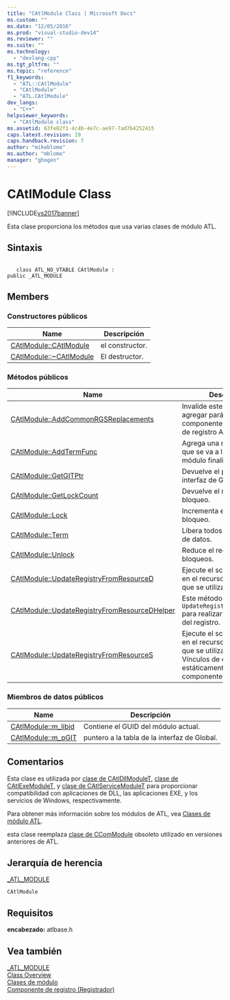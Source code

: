 ```yaml
---
title: "CAtlModule Class | Microsoft Docs"
ms.custom: ""
ms.date: "12/05/2016"
ms.prod: "visual-studio-dev14"
ms.reviewer: ""
ms.suite: ""
ms.technology: 
  - "devlang-cpp"
ms.tgt_pltfrm: ""
ms.topic: "reference"
f1_keywords: 
  - "ATL::CAtlModule"
  - "CAtlModule"
  - "ATL.CAtlModule"
dev_langs: 
  - "C++"
helpviewer_keywords: 
  - "CAtlModule class"
ms.assetid: 63fe02f1-4c4b-4e7c-ae97-7ad7b4252415
caps.latest.revision: 19
caps.handback.revision: 7
author: "mikeblome"
ms.author: "mblome"
manager: "ghogen"
---
```

# CAtlModule Class
[!INCLUDE[vs2017banner](../../assembler/inline/includes/vs2017banner.md)]

Esta clase proporciona los métodos que usa varias clases de módulo ATL.  
  
## Sintaxis  
  
```  
  
   class ATL_NO_VTABLE CAtlModule :  
public _ATL_MODULE  
```  
  
## Members  
  
### Constructores públicos  
  
|Name|Descripción|  
|----------|-----------------|  
|[CAtlModule::CAtlModule](../Topic/CAtlModule::CAtlModule.md)|el constructor.|  
|[CAtlModule::~CAtlModule](../Topic/CAtlModule::~CAtlModule.md)|El destructor.|  
  
### Métodos públicos  
  
|Name|Descripción|  
|----------|-----------------|  
|[CAtlModule::AddCommonRGSReplacements](../Topic/CAtlModule::AddCommonRGSReplacements.md)|Invalide este método para agregar parámetros al mapa componente de reemplazo de registro ATL \(registro\).|  
|[CAtlModule::AddTermFunc](../Topic/CAtlModule::AddTermFunc.md)|Agrega una nueva función que se va a llamar cuando el módulo finaliza.|  
|[CAtlModule::GetGITPtr](../Topic/CAtlModule::GetGITPtr.md)|Devuelve el puntero de interfaz de Global.|  
|[CAtlModule::GetLockCount](../Topic/CAtlModule::GetLockCount.md)|Devuelve el recuento de bloqueo.|  
|[CAtlModule::Lock](../Topic/CAtlModule::Lock.md)|Incrementa el recuento de bloqueo.|  
|[CAtlModule::Term](../Topic/CAtlModule::Term.md)|Libera todos los miembros de datos.|  
|[CAtlModule::Unlock](../Topic/CAtlModule::Unlock.md)|Reduce el recuento de bloqueos.|  
|[CAtlModule::UpdateRegistryFromResourceD](../Topic/CAtlModule::UpdateRegistryFromResourceD.md)|Ejecute el script contenido en el recurso especificado al que se utiliza con un objeto.|  
|[CAtlModule::UpdateRegistryFromResourceDHelper](../Topic/CAtlModule::UpdateRegistryFromResourceDHelper.md)|Este método llama `UpdateRegistryFromResourceD` para realizar la actualización del registro.|  
|[CAtlModule::UpdateRegistryFromResourceS](../Topic/CAtlModule::UpdateRegistryFromResourceS.md)|Ejecute el script contenido en el recurso especificado al que se utiliza con un objeto.  Vínculos de este método estáticamente el componente de registro ATL.|  
  
### Miembros de datos públicos  
  
|Name|Descripción|  
|----------|-----------------|  
|[CAtlModule::m\_libid](../Topic/CAtlModule::m_libid.md)|Contiene el GUID del módulo actual.|  
|[CAtlModule::m\_pGIT](../Topic/CAtlModule::m_pGIT.md)|puntero a la tabla de la interfaz de Global.|  
  
## Comentarios  
 Esta clase es utilizada por [clase de CAtlDllModuleT](../../atl/reference/catldllmodulet-class.md), [clase de CAtlExeModuleT](../../atl/reference/catlexemodulet-class.md), y [clase de CAtlServiceModuleT](../../atl/reference/catlservicemodulet-class.md) para proporcionar compatibilidad con aplicaciones de DLL, las aplicaciones EXE, y los servicios de Windows, respectivamente.  
  
 Para obtener más información sobre los módulos de ATL, vea [Clases de módulo ATL](../../atl/atl-module-classes.md).  
  
 esta clase reemplaza [clase de CComModule](../../atl/reference/ccommodule-class.md) obsoleto utilizado en versiones anteriores de ATL.  
  
## Jerarquía de herencia  
 [\_ATL\_MODULE](../Topic/_ATL_MODULE.md)  
  
 `CAtlModule`  
  
## Requisitos  
 **encabezado:** atlbase.h  
  
## Vea también  
 [\_ATL\_MODULE](../Topic/_ATL_MODULE.md)   
 [Class Overview](../../atl/atl-class-overview.md)   
 [Clases de módulo](../../atl/atl-module-classes.md)   
 [Componente de registro \(Registrador\)](../../atl/atl-registry-component-registrar.md)